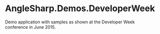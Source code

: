# AngleSharp.Demos.DeveloperWeek
Demo application with samples as shown at the Developer Week conference in June 2015.

